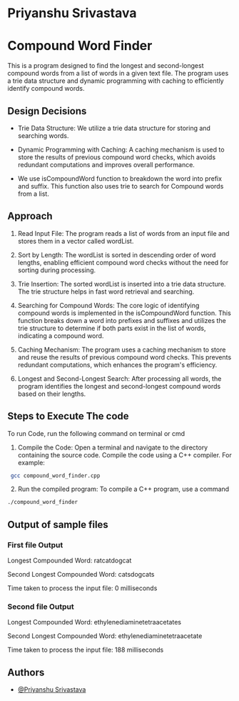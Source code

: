 # Priyanshu Srivastava

# Compound Word Finder


This is a program designed to find the longest and second-longest compound words from a list of words in a given text file. The program uses a trie data structure and dynamic programming with caching to efficiently identify compound words.


## Design Decisions
- Trie Data Structure: We utilize a trie data structure for storing and searching words.

- Dynamic Programming with Caching: A caching mechanism is used to store the results of previous compound word checks, which avoids redundant computations and improves overall performance.

- We use isCompoundWord function to breakdown the word into prefix and suffix. This function also uses trie to search for Compound words from a list.
## Approach
1. Read Input File: The program reads a list of words from an input file and stores them in a vector called wordList.

2. Sort by Length: The wordList is sorted in descending order of word lengths, enabling efficient compound word checks without the need for sorting during processing.

3. Trie Insertion: The sorted wordList is inserted into a trie data structure. The trie structure helps in fast word retrieval and searching.

4. Searching for Compound Words: The core logic of identifying compound words is implemented in the isCompoundWord function. This function breaks down a word into prefixes and suffixes and utilizes the trie structure to determine if both parts exist in the list of words, indicating a compound word.

5. Caching Mechanism: The program uses a caching mechanism to store and reuse the results of previous compound word checks. This prevents redundant computations, which enhances the program's efficiency.

6. Longest and Second-Longest Search: After processing all words, the program identifies the longest and second-longest compound words based on their lengths.
## Steps to Execute The code

To run Code, run the following command on terminal or cmd 

1. Compile the Code: Open a terminal and navigate to the directory containing the source code. Compile the code using a C++ compiler. 
For example:
```bash
 gcc compound_word_finder.cpp
```
2. Run the compiled program: To compile a C++ program, use a command 
```bash
./compound_word_finder
```
## Output of sample files


### First file Output

Longest Compounded Word: ratcatdogcat

Second Longest Compounded Word: catsdogcats

Time taken to process the input file: 0 milliseconds

### Second file Output


Longest Compounded Word: ethylenediaminetetraacetates

Second Longest Compounded Word: ethylenediaminetetraacetate

Time taken to process the input file: 188 milliseconds

## Authors

- [@Priyanshu Srivastava ](https://github.com/priyanshu28012002)
